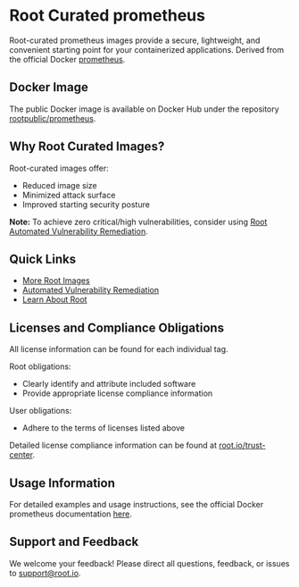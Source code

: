 # Root Curated prometheus

Root-curated prometheus images provide a secure, lightweight, and convenient starting point for your containerized applications. Derived from the official Docker [prometheus](https://hub.docker.com/_/prometheus).

## Docker Image
The public Docker image is available on Docker Hub under the repository [rootpublic/prometheus](https://hub.docker.com/r/rootpublic/prometheus).

## Why Root Curated Images?
Root-curated images offer:
- Reduced image size
- Minimized attack surface
- Improved starting security posture

**Note:** To achieve zero critical/high vulnerabilities, consider using [Root Automated Vulnerability Remediation](https://app.root.io).

## Quick Links
- [More Root Images](https://images.root.io)
- [Automated Vulnerability Remediation](https://app.root.io)
- [Learn About Root](https://www.root.io)

## Licenses and Compliance Obligations
All license information can be found for each individual tag.

Root obligations:
- Clearly identify and attribute included software
- Provide appropriate license compliance information

User obligations:
- Adhere to the terms of licenses listed above

Detailed license compliance information can be found at [root.io/trust-center](https://root.io/trust-center).

## Usage Information
For detailed examples and usage instructions, see the official Docker prometheus documentation [here](https://hub.docker.com/_/prometheus).

## Support and Feedback
We welcome your feedback! Please direct all questions, feedback, or issues to [support@root.io](mailto:support@root.io).